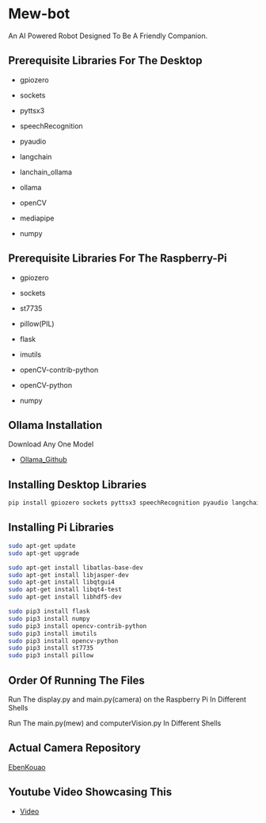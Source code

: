 
# Mew-bot
An AI Powered Robot Designed To Be A Friendly Companion.



## Prerequisite Libraries For The Desktop


- gpiozero

- sockets

- pyttsx3

- speechRecognition

- pyaudio

- langchain 

- lanchain_ollama 

- ollama

- openCV

- mediapipe

- numpy


## Prerequisite Libraries For The Raspberry-Pi


- gpiozero

- sockets

- st7735

- pillow(PIL) 

- flask 

- imutils

- openCV-contrib-python

- openCV-python

- numpy




## Ollama Installation
Download Any One Model

 - [Ollama_Github](https://github.com/ollama/ollama)
 


## Installing Desktop Libraries

```bash
pip install gpiozero sockets pyttsx3 speechRecognition pyaudio langchain langchain_ollama ollama opencv-python mediapipe numpy
```
## Installing Pi Libraries

```bash
sudo apt-get update
sudo apt-get upgrade

sudo apt-get install libatlas-base-dev
sudo apt-get install libjasper-dev
sudo apt-get install libqtgui4
sudo apt-get install libqt4-test
sudo apt-get install libhdf5-dev

sudo pip3 install flask
sudo pip3 install numpy
sudo pip3 install opencv-contrib-python
sudo pip3 install imutils
sudo pip3 install opencv-python
sudo pip3 install st7735
sudo pip3 install pillow
```
## Order Of Running The Files

Run The display.py and main.py(camera) on the Raspberry Pi In Different Shells

Run The main.py(mew) and computerVision.py In Different Shells





## Actual Camera Repository

[EbenKouao](https://github.com/EbenKouao/pi-camera-stream-flask/tree/master)




## Youtube Video Showcasing This

 - [Video](https://www.youtube.com/watch?v=beggWTbwo-s)
 
